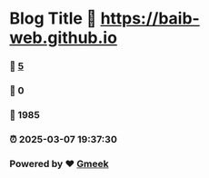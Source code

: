 # Blog Title :link: https://baib-web.github.io 
### :page_facing_up: [5](https://baib-web.github.io/tag.html) 
### :speech_balloon: 0 
### :hibiscus: 1985 
### :alarm_clock: 2025-03-07 19:37:30 
### Powered by :heart: [Gmeek](https://github.com/Meekdai/Gmeek)

